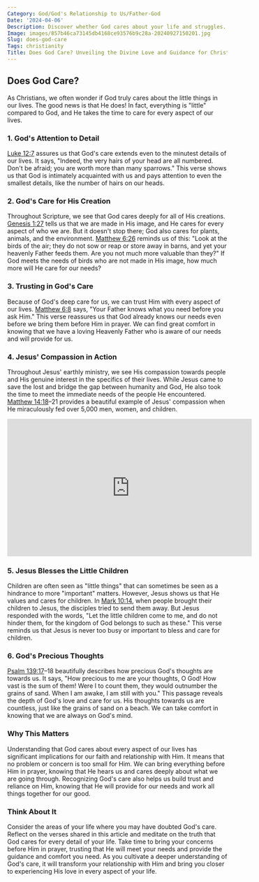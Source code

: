 ```yaml
---
Category: God/God's Relationship to Us/Father-God
Date: '2024-04-06'
Description: Discover whether God cares about your life and struggles. Explore the concept of divine care and its significance in personal faith and spirituality.
Image: images/857b46ca73145db4168ce93576b9c28a-20240927150201.jpg
Slug: does-god-care
Tags: christianity
Title: Does God Care? Unveiling the Divine Love and Guidance for Christians
---
```


## Does God Care?

As Christians, we often wonder if God truly cares about the little things in our lives. The good news is that He does! In fact, everything is "little" compared to God, and He takes the time to care for every aspect of our lives.

### 1. God's Attention to Detail

[Luke 12:7](https://www.bibleref.com/Luke/12/Luke-12-7.html) assures us that God's care extends even to the minutest details of our lives. It says, "Indeed, the very hairs of your head are all numbered. Don't be afraid; you are worth more than many sparrows." This verse shows us that God is intimately acquainted with us and pays attention to even the smallest details, like the number of hairs on our heads.

### 2. God's Care for His Creation

Throughout Scripture, we see that God cares deeply for all of His creations. [Genesis 1:27](https://www.bibleref.com/Genesis/1/Genesis-1-27.html) tells us that we are made in His image, and He cares for every aspect of who we are. But it doesn't stop there; God also cares for plants, animals, and the environment. [Matthew 6:26](https://www.bibleref.com/Matthew/6/Matthew-6-26.html) reminds us of this: "Look at the birds of the air; they do not sow or reap or store away in barns, and yet your heavenly Father feeds them. Are you not much more valuable than they?" If God meets the needs of birds who are not made in His image, how much more will He care for our needs?

### 3. Trusting in God's Care

Because of God's deep care for us, we can trust Him with every aspect of our lives. [Matthew 6:8](https://www.bibleref.com/Matthew/6/Matthew-6-8.html) says, "Your Father knows what you need before you ask Him." This verse reassures us that God already knows our needs even before we bring them before Him in prayer. We can find great comfort in knowing that we have a loving Heavenly Father who is aware of our needs and will provide for us.

### 4. Jesus' Compassion in Action

Throughout Jesus' earthly ministry, we see His compassion towards people and His genuine interest in the specifics of their lives. While Jesus came to save the lost and bridge the gap between humanity and God, He also took the time to meet the immediate needs of the people He encountered. [Matthew 14:18](https://www.bibleref.com/Matthew/14/Matthew-14-18.html)–21 provides a beautiful example of Jesus' compassion when He miraculously fed over 5,000 men, women, and children.


<iframe width="560" height="315" src="https://www.youtube.com/embed/QPywCD-TSd0" frameborder="0" allow="autoplay; encrypted-media" allowfullscreen></iframe>


### 5. Jesus Blesses the Little Children

Children are often seen as "little things" that can sometimes be seen as a hindrance to more "important" matters. However, Jesus shows us that He values and cares for children. In [Mark 10:14](https://www.bibleref.com/Mark/10/Mark-10-14.html), when people brought their children to Jesus, the disciples tried to send them away. But Jesus responded with the words, "Let the little children come to me, and do not hinder them, for the kingdom of God belongs to such as these." This verse reminds us that Jesus is never too busy or important to bless and care for children.

### 6. God's Precious Thoughts

[Psalm 139:17](https://www.bibleref.com/Psalm/139/Psalm-139-17.html)–18 beautifully describes how precious God's thoughts are towards us. It says, "How precious to me are your thoughts, O God! How vast is the sum of them! Were I to count them, they would outnumber the grains of sand. When I am awake, I am still with you." This passage reveals the depth of God's love and care for us. His thoughts towards us are countless, just like the grains of sand on a beach. We can take comfort in knowing that we are always on God's mind.

### Why This Matters

Understanding that God cares about every aspect of our lives has significant implications for our faith and relationship with Him. It means that no problem or concern is too small for Him. We can bring everything before Him in prayer, knowing that He hears us and cares deeply about what we are going through. Recognizing God's care also helps us build trust and reliance on Him, knowing that He will provide for our needs and work all things together for our good.

### Think About It

Consider the areas of your life where you may have doubted God's care. Reflect on the verses shared in this article and meditate on the truth that God cares for every detail of your life. Take time to bring your concerns before Him in prayer, trusting that He will meet your needs and provide the guidance and comfort you need. As you cultivate a deeper understanding of God's care, it will transform your relationship with Him and bring you closer to experiencing His love in every aspect of your life.